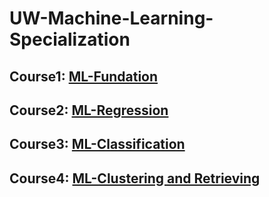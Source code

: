 # UW-Machine-Learning-Specialization
## Course1: [ML-Fundation](https://github.com/jessie-sun927/UW-Machine-Learning-Fundation)
## Course2: [ML-Regression](https://github.com/jessie-sun927/UW-Machine-Learning-Regression)
## Course3: [ML-Classification](https://github.com/jessie-sun927/UW-Machine-Learning-Classification)
## Course4: [ML-Clustering and Retrieving](https://github.com/jessie-sun927/UW-Machine-Learning-Clustering-and-Retrieval)
